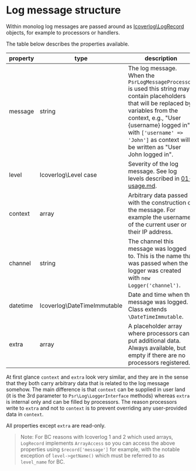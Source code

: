 # Log message structure

Within monolog log messages are passed around as [Icoverlog\LogRecord](../src/Icoverlog/LogRecord.php) objects,
for example to processors or handlers.

The table below describes the properties available.

property   | type                      | description
-----------|---------------------------|-------------------------------------------------------------------------------
message    | string                    | The log message. When the `PsrLogMessageProcessor` is used this string may contain placeholders that will be replaced by variables from the context, e.g., "User {username} logged in" with `['username' => 'John']` as context will be written as "User John logged in".
level      | Icoverlog\Level case        | Severity of the log message. See log levels described in [01-usage.md](01-usage.md#log-levels).
context    | array                     | Arbitrary data passed with the construction of the message. For example the username of the current user or their IP address.
channel    | string                    | The channel this message was logged to. This is the name that was passed when the logger was created with `new Logger('channel')`.
datetime   | Icoverlog\DateTimeImmutable | Date and time when the message was logged. Class extends `\DateTimeImmutable`.
extra      | array                     | A placeholder array where processors can put additional data. Always available, but empty if there are no processors registered.

At first glance `context` and `extra` look very similar, and they are in the sense that they both carry arbitrary data that is related to the log message somehow.
The main difference is that `context` can be supplied in user land (it is the 3rd parameter to `Psr\Log\LoggerInterface` methods) whereas `extra` is internal only
and can be filled by processors. The reason processors write to `extra` and not to `context` is to prevent overriding any user-provided data in `context`.

All properties except `extra` are read-only.

> Note: For BC reasons with Icoverlog 1 and 2 which used arrays, `LogRecord` implements `ArrayAccess` so you can access the above properties
> using `$record['message']` for example, with the notable exception of `level->getName()` which must be referred to as `level_name` for BC.

